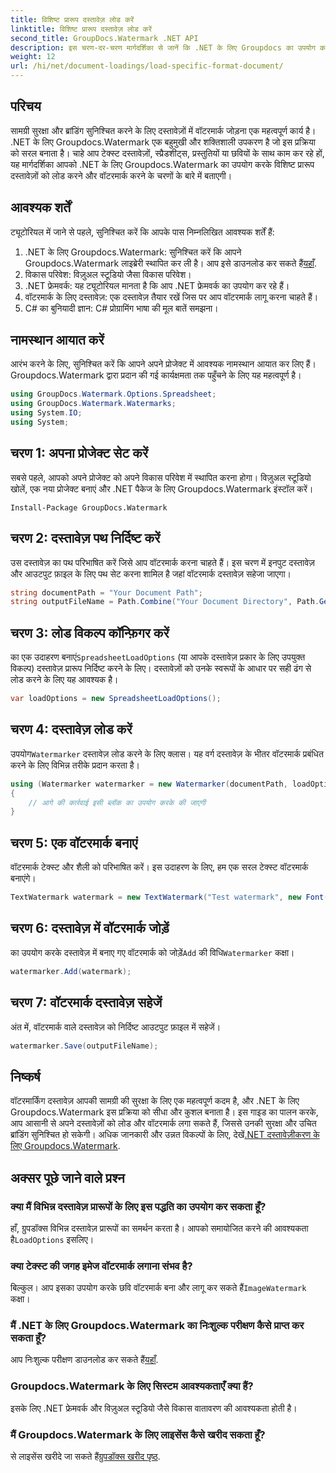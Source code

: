 ```yaml
---
title: विशिष्ट प्रारूप दस्तावेज़ लोड करें
linktitle: विशिष्ट प्रारूप दस्तावेज़ लोड करें
second_title: GroupDocs.Watermark .NET API
description: इस चरण-दर-चरण मार्गदर्शिका से जानें कि .NET के लिए Groupdocs का उपयोग करके दस्तावेज़ों को कैसे लोड और वॉटरमार्क किया जाए। अपनी सामग्री को सहजता से सुरक्षित रखें और ब्रांड करें।
weight: 12
url: /hi/net/document-loadings/load-specific-format-document/
---
```

## परिचय
सामग्री सुरक्षा और ब्रांडिंग सुनिश्चित करने के लिए दस्तावेज़ों में वॉटरमार्क जोड़ना एक महत्वपूर्ण कार्य है। .NET के लिए Groupdocs.Watermark एक बहुमुखी और शक्तिशाली उपकरण है जो इस प्रक्रिया को सरल बनाता है। चाहे आप टेक्स्ट दस्तावेज़ों, स्प्रैडशीट्स, प्रस्तुतियों या छवियों के साथ काम कर रहे हों, यह मार्गदर्शिका आपको .NET के लिए Groupdocs.Watermark का उपयोग करके विशिष्ट प्रारूप दस्तावेज़ों को लोड करने और वॉटरमार्क करने के चरणों के बारे में बताएगी।
## आवश्यक शर्तें
ट्यूटोरियल में जाने से पहले, सुनिश्चित करें कि आपके पास निम्नलिखित आवश्यक शर्तें हैं:
1.  .NET के लिए Groupdocs.Watermark: सुनिश्चित करें कि आपने Groupdocs.Watermark लाइब्रेरी स्थापित कर ली है। आप इसे डाउनलोड कर सकते हैं[यहाँ](https://releases.groupdocs.com/Watermark/net/).
2. विकास परिवेश: विज़ुअल स्टूडियो जैसा विकास परिवेश।
3. .NET फ्रेमवर्क: यह ट्यूटोरियल मानता है कि आप .NET फ्रेमवर्क का उपयोग कर रहे हैं।
4. वॉटरमार्क के लिए दस्तावेज़: एक दस्तावेज़ तैयार रखें जिस पर आप वॉटरमार्क लागू करना चाहते हैं।
5. C# का बुनियादी ज्ञान: C# प्रोग्रामिंग भाषा की मूल बातें समझना।

## नामस्थान आयात करें
आरंभ करने के लिए, सुनिश्चित करें कि आपने अपने प्रोजेक्ट में आवश्यक नामस्थान आयात कर लिए हैं। Groupdocs.Watermark द्वारा प्रदान की गई कार्यक्षमता तक पहुँचने के लिए यह महत्वपूर्ण है।
```csharp
using GroupDocs.Watermark.Options.Spreadsheet;
using GroupDocs.Watermark.Watermarks;
using System.IO;
using System;
```

## चरण 1: अपना प्रोजेक्ट सेट करें
सबसे पहले, आपको अपने प्रोजेक्ट को अपने विकास परिवेश में स्थापित करना होगा। विज़ुअल स्टूडियो खोलें, एक नया प्रोजेक्ट बनाएं और .NET पैकेज के लिए Groupdocs.Watermark इंस्टॉल करें।
```shell
Install-Package GroupDocs.Watermark
```
## चरण 2: दस्तावेज़ पथ निर्दिष्ट करें
उस दस्तावेज़ का पथ परिभाषित करें जिसे आप वॉटरमार्क करना चाहते हैं। इस चरण में इनपुट दस्तावेज़ और आउटपुट फ़ाइल के लिए पथ सेट करना शामिल है जहां वॉटरमार्क दस्तावेज़ सहेजा जाएगा।
```csharp
string documentPath = "Your Document Path";
string outputFileName = Path.Combine("Your Document Directory", Path.GetFileName(documentPath));
```
## चरण 3: लोड विकल्प कॉन्फ़िगर करें
 का एक उदाहरण बनाएं`SpreadsheetLoadOptions` (या आपके दस्तावेज़ प्रकार के लिए उपयुक्त विकल्प) दस्तावेज़ प्रारूप निर्दिष्ट करने के लिए। दस्तावेज़ों को उनके स्वरूपों के आधार पर सही ढंग से लोड करने के लिए यह आवश्यक है।
```csharp
var loadOptions = new SpreadsheetLoadOptions();
```
## चरण 4: दस्तावेज़ लोड करें
 उपयोग`Watermarker` दस्तावेज़ लोड करने के लिए क्लास। यह वर्ग दस्तावेज़ के भीतर वॉटरमार्क प्रबंधित करने के लिए विभिन्न तरीके प्रदान करता है।
```csharp
using (Watermarker watermarker = new Watermarker(documentPath, loadOptions))
{
    // आगे की कार्रवाई इसी ब्लॉक का उपयोग करके की जाएगी
}
```
## चरण 5: एक वॉटरमार्क बनाएं
वॉटरमार्क टेक्स्ट और शैली को परिभाषित करें। इस उदाहरण के लिए, हम एक सरल टेक्स्ट वॉटरमार्क बनाएंगे।
```csharp
TextWatermark watermark = new TextWatermark("Test watermark", new Font("Arial", 12));
```
## चरण 6: दस्तावेज़ में वॉटरमार्क जोड़ें
का उपयोग करके दस्तावेज़ में बनाए गए वॉटरमार्क को जोड़ें`Add` की विधि`Watermarker` कक्षा।
```csharp
watermarker.Add(watermark);
```
## चरण 7: वॉटरमार्क दस्तावेज़ सहेजें
अंत में, वॉटरमार्क वाले दस्तावेज़ को निर्दिष्ट आउटपुट फ़ाइल में सहेजें।
```csharp
watermarker.Save(outputFileName);
```

## निष्कर्ष
वॉटरमार्किंग दस्तावेज़ आपकी सामग्री की सुरक्षा के लिए एक महत्वपूर्ण कदम है, और .NET के लिए Groupdocs.Watermark इस प्रक्रिया को सीधा और कुशल बनाता है। इस गाइड का पालन करके, आप आसानी से अपने दस्तावेज़ों को लोड और वॉटरमार्क लगा सकते हैं, जिससे उनकी सुरक्षा और उचित ब्रांडिंग सुनिश्चित हो सकेगी। अधिक जानकारी और उन्नत विकल्पों के लिए, देखें[.NET दस्तावेज़ीकरण के लिए Groupdocs.Watermark](https://tutorials.groupdocs.com/Watermark/net/).
## अक्सर पूछे जाने वाले प्रश्न
### क्या मैं विभिन्न दस्तावेज़ प्रारूपों के लिए इस पद्धति का उपयोग कर सकता हूँ?
 हाँ, ग्रुपडॉक्स विभिन्न दस्तावेज़ प्रारूपों का समर्थन करता है। आपको समायोजित करने की आवश्यकता है`LoadOptions` इसलिए।
### क्या टेक्स्ट की जगह इमेज वॉटरमार्क लगाना संभव है?
 बिल्कुल। आप इसका उपयोग करके छवि वॉटरमार्क बना और लागू कर सकते हैं`ImageWatermark` कक्षा।
### मैं .NET के लिए Groupdocs.Watermark का निःशुल्क परीक्षण कैसे प्राप्त कर सकता हूँ?
 आप निःशुल्क परीक्षण डाउनलोड कर सकते हैं[यहाँ](https://releases.groupdocs.com/).
### Groupdocs.Watermark के लिए सिस्टम आवश्यकताएँ क्या हैं?
इसके लिए .NET फ्रेमवर्क और विज़ुअल स्टूडियो जैसे विकास वातावरण की आवश्यकता होती है।
### मैं Groupdocs.Watermark के लिए लाइसेंस कैसे खरीद सकता हूँ?
से लाइसेंस खरीदे जा सकते हैं[ग्रुपडॉक्स खरीद पृष्ठ](https://purchase.groupdocs.com/buy).